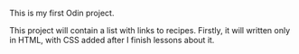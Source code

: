This is my first Odin project.

This project will contain a list with links to recipes.
Firstly, it will written only in HTML, with CSS added after I finish lessons about it.
